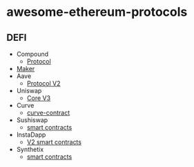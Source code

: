 # awesome-ethereum-protocols

## DEFI
* Compound
  - [Protocol](https://github.com/compound-finance/compound-protocol)
* [Maker](https://github.com/makerdao)
* Aave
  - [Protocol V2](https://github.com/aave/protocol-v2)
* Uniswap
  - [Core V3](https://github.com/Uniswap/uniswap-v3-core)
* Curve
  - [curve-contract](https://github.com/curvefi/curve-contract)
* Sushiswap
  - [smart contracts](https://github.com/sushiswap/sushiswap)
* InstaDapp
  - [V2 smart contracts](https://github.com/InstaDApp/smart-contract)
* Synthetix
  - [smart contracts](https://github.com/synthetixio/synthetix)
